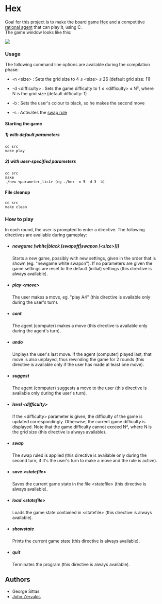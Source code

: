 # Hex
Goal for this project is to make the board game [Hex](https://en.wikipedia.org/wiki/Hex_(board_game)) and a
competitive [rational agent](https://en.wikipedia.org/wiki/Rational_agent) that can play it, using C.<br/>
The game window looks like this:

![](https://i.imgur.com/ybZ5tGg.png)

### Usage
The following command line options are available during the compilation phase:

- \-n \<size\> : Sets the grid size to 4 ≤ \<size\> ≤ 26 (default grid size: 11)

- \-d \<difficulty\> : Sets the game difficulty to 1 ≤ \<difficulty\> ≤ N², where N is the grid size
(default difficulty: 1)

- \-b : Sets the user's colour to black, so he makes the second move

- \-s : Activates the [swap rule](https://www.hexwiki.net/index.php/Swap_rule)

#### Starting the game
##### 1) with default parameters
```
cd src
make play
```
##### 2) with user-specified parameters
```
cd src
make
./hex <parameter_list> (eg ./hex -n 5 -d 3 -b)
```

#### File cleanup
```
cd src
make clean
```

### How to play
In each round, the user is prompted to enter a directive. The following directives are available during gameplay:

- ##### newgame [white|black [swapoff|swapon [\<size\>]]]

  Starts a new game, possibly with new settings, given in the order that is shown
  (eg. "newgame white swapon"). If no parameters are given the game settings
  are reset to the default (initial) settings (this directive is always available).

- ##### play \<move\>

  The user makes a move, eg. "play A4" (this directive is available only during the user's turn).

- ##### cont

  The agent (computer) makes a move (this directive is available only during the agent's turn).

- ##### undo

  Unplays the user's last move. If the agent (computer) played last, that move is also unplayed,
  thus rewinding the game for 2 rounds (this directive is available only if the user has made at
  least one move).

- ##### suggest

  The agent (computer) suggests a move to the user (this directive is available only during the user's turn).

- ##### level \<difficulty\>

  If the \<difficulty\> parameter is given, the difficulty of the game is updated correspondingly. Otherwise,
  the current game difficulty is displayed. Note that the game difficulty cannot exceed N², where N is the grid
  size (this directive is always available).

- ##### swap

  The swap ruled is applied (this directive is available only during the second turn, if it's the user's turn to
  make a move and the rule is active).

- ##### save \<statefile\>

  Saves the current game state in the file \<statefile\> (this directive is always available).

- ##### load \<statefile\>

  Loads the game state contained in \<statefile\> (this directive is always available).

- ##### showstate

  Prints the current game state (this directive is always available).

- ##### quit

  Terminates the program (this directive is always available).

## Authors
- George Sittas
- [John Zervakis](https://github.com/johnzerv)
